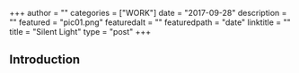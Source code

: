 +++
author = ""
categories = ["WORK"]
date = "2017-09-28"
description = ""
featured = "pic01.png"
featuredalt = ""
featuredpath = "date"
linktitle = ""
title = "Silent Light"
type = "post"
+++

## Introduction
